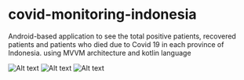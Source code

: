 # covid-monitoring-indonesia
Android-based application to see the total positive patients, recovered patients and patients who died due to Covid 19 in each province of Indonesia. using MVVM architecture and kotlin language

![Alt text](/screenshot/capture.ong?raw=true "Home")
![Alt text](/screenshot/capture2.ong?raw=true "login")
![Alt text](/screenshot/capture3.ong?raw=true "Splash")

